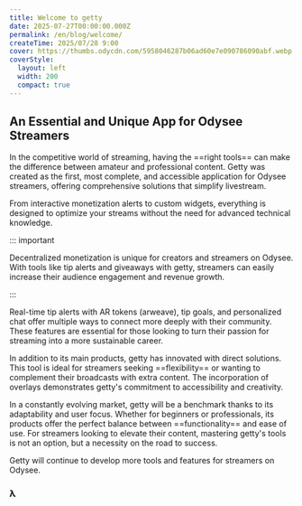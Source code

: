 ```yaml
---
title: Welcome to getty
date: 2025-07-27T00:00:00.000Z
permalink: /en/blog/welcome/
createTime: 2025/07/28 9:00
cover: https://thumbs.odycdn.com/5958046287b06ad60e7e090786090abf.webp
coverStyle:
  layout: left
  width: 200
  compact: true
---
```


## An Essential and Unique App for Odysee Streamers

In the competitive world of streaming, having the ==right tools== can make the difference between amateur and professional content. Getty was created as the first, most complete, and accessible application for Odysee streamers, offering comprehensive solutions that simplify livestream.

From interactive monetization alerts to custom widgets, everything is designed to optimize your streams without the need for advanced technical knowledge.

::: important

Decentralized monetization is unique for creators and streamers on Odysee. With tools like tip alerts and giveaways with getty, streamers can easily increase their audience engagement and revenue growth.

:::

Real-time tip alerts with AR tokens (arweave), tip goals, and personalized chat offer multiple ways to connect more deeply with their community. These features are essential for those looking to turn their passion for streaming into a more sustainable career.

In addition to its main products, getty has innovated with direct solutions. This tool is ideal for streamers seeking ==flexibility== or wanting to complement their broadcasts with extra content. The incorporation of overlays demonstrates getty's commitment to accessibility and creativity.

In a constantly evolving market, getty will be a benchmark thanks to its adaptability and user focus. Whether for beginners or professionals, its products offer the perfect balance between ==functionality== and ease of use. For streamers looking to elevate their content, mastering getty's tools is not an option, but a necessity on the road to success.

Getty will continue to develop more tools and features for streamers on Odysee.

### **λ**

